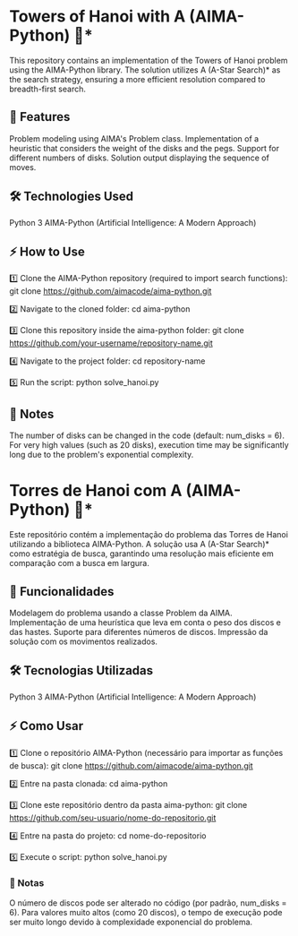 # Towers of Hanoi with A (AIMA-Python) 🚀*
This repository contains an implementation of the Towers of Hanoi problem using the AIMA-Python library. The solution utilizes A (A-Star Search)* as the search strategy, ensuring a more efficient resolution compared to breadth-first search.

## 📌 Features
Problem modeling using AIMA's Problem class.
Implementation of a heuristic that considers the weight of the disks and the pegs.
Support for different numbers of disks.
Solution output displaying the sequence of moves.

## 🛠️ Technologies Used
Python 3
AIMA-Python (Artificial Intelligence: A Modern Approach)

## ⚡ How to Use
1️⃣ Clone the AIMA-Python repository (required to import search functions):
git clone https://github.com/aimacode/aima-python.git

2️⃣ Navigate to the cloned folder:
cd aima-python

3️⃣ Clone this repository inside the aima-python folder:
git clone https://github.com/your-username/repository-name.git

4️⃣ Navigate to the project folder:
cd repository-name

5️⃣ Run the script:
python solve_hanoi.py

## 📝 Notes
The number of disks can be changed in the code (default: num_disks = 6).
For very high values (such as 20 disks), execution time may be significantly long due to the problem's exponential complexity.

# Torres de Hanoi com A (AIMA-Python) 🚀*
Este repositório contém a implementação do problema das Torres de Hanoi utilizando a biblioteca AIMA-Python. A solução usa A (A-Star Search)* como estratégia de busca, garantindo uma resolução mais eficiente em comparação com a busca em largura.

## 📌 Funcionalidades
Modelagem do problema usando a classe Problem da AIMA.
Implementação de uma heurística que leva em conta o peso dos discos e das hastes.
Suporte para diferentes números de discos.
Impressão da solução com os movimentos realizados.

## 🛠️ Tecnologias Utilizadas
Python 3
AIMA-Python (Artificial Intelligence: A Modern Approach)

## ⚡ Como Usar

1️⃣ Clone o repositório AIMA-Python (necessário para importar as funções de busca):
git clone https://github.com/aimacode/aima-python.git

2️⃣ Entre na pasta clonada:
cd aima-python

3️⃣ Clone este repositório dentro da pasta aima-python:
git clone https://github.com/seu-usuario/nome-do-repositorio.git

4️⃣ Entre na pasta do projeto:
cd nome-do-repositorio

5️⃣ Execute o script:
python solve_hanoi.py
### 📝 Notas
O número de discos pode ser alterado no código (por padrão, num_disks = 6).
Para valores muito altos (como 20 discos), o tempo de execução pode ser muito longo devido à complexidade exponencial do problema.
